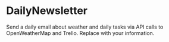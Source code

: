 # DailyNewsletter
Send a daily email about weather and daily tasks via API calls to OpenWeatherMap and Trello.
Replace with your information.
